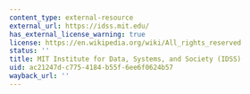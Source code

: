 ```yaml
---
content_type: external-resource
external_url: https://idss.mit.edu/
has_external_license_warning: true
license: https://en.wikipedia.org/wiki/All_rights_reserved
status: ''
title: MIT Institute for Data, Systems, and Society (IDSS)
uid: ac21247d-c775-4184-b55f-6ee6f0624b57
wayback_url: ''
---
```

